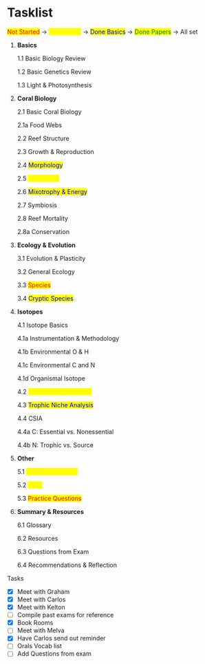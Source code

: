 # Tasklist

<mark style="color:red;">Not Started</mark> -> <mark style="color:yellow;">In Progress</mark> -> <mark style="color:blue;">Done Basics</mark> -> <mark style="color:green;">Done Papers</mark> -> All set&#x20;

1.  **Basics**

    1.1    Basic Biology Review&#x20;

    1.2   Basic Genetics Review&#x20;

    1.3   Light & Photosynthesis&#x20;
2.  **Coral Biology**

    2.1    Basic Coral Biology&#x20;

    &#x20;           2.1a    Food Webs&#x20;

    2.2   Reef Structure&#x20;

    2.3   Growth & Reproduction&#x20;

    2.4   <mark style="color:blue;">Morphology</mark>&#x20;

    2.5   <mark style="color:yellow;">Physiology</mark>&#x20;

    2.6   <mark style="color:blue;">Mixotrophy & Energy</mark>&#x20;

    2.7   Symbiosis&#x20;

    2.8   Reef Mortality&#x20;

    &#x20;           2.8a   Conservation&#x20;
3.  **Ecology & Evolution**

    3.1    Evolution & Plasticity&#x20;

    3.2   General Ecology&#x20;

    3.3   <mark style="color:red;">Species</mark>

    3.4   <mark style="color:blue;">Cryptic Species</mark>&#x20;
4.  **Isotopes**

    4.1    Isotope Basics

    &#x20;           4.1a   Instrumentation & Methodology&#x20;

    &#x20;           4.1b   Environmental O & H&#x20;

    &#x20;           4.1c   Environmental C and N&#x20;

    &#x20;           4.1d   Organismal Isotope

    4.2   <mark style="color:yellow;">Fractionation in Corals</mark>&#x20;

    4.3   <mark style="color:blue;">Trophic Niche Analysis</mark>&#x20;

    4.4   CSIA

    &#x20;           4.4a C: Essential vs. Nonessential&#x20;

    &#x20;           4.4b N: Trophic vs. Source&#x20;
5.  **Other**

    5.1     <mark style="color:yellow;">Science & Society</mark>&#x20;

    5.2    <mark style="color:yellow;">Stats</mark>

    5.3    <mark style="color:red;">Practice Questions</mark> &#x20;
6.  **Summary & Resources**&#x20;

    6.1    Glossary&#x20;

    6.2   Resources&#x20;

    6.3   Questions from Exam&#x20;

    6.4   Recommendations & Reflection&#x20;



Tasks&#x20;

* [x] Meet with Graham
* [x] Meet with Carlos
* [x] Meet with Kelton
* [ ] Compile past exams for reference&#x20;
* [x] Book Rooms
* [ ] Meet with Melva&#x20;
* [x] Have Carlos send out reminder
* [ ] Orals Vocab list&#x20;
* [ ] Add Questions from exam
